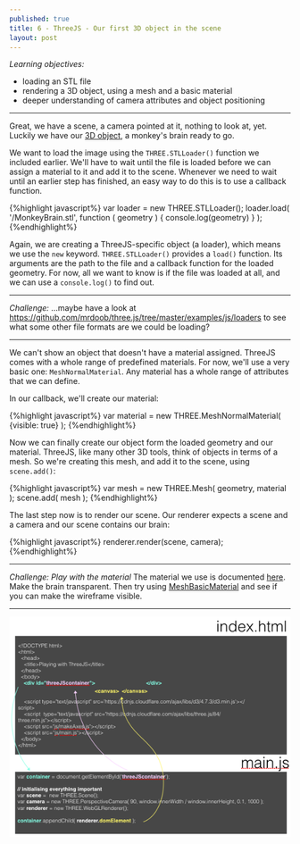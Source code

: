 ```yaml
---
published: true
title: 6 - ThreeJS - Our first 3D object in the scene
layout: post
---
```

_Learning objectives:_

* loading an STL file
* rendering a 3D object, using a mesh and a basic material
* deeper understanding of camera attributes and object positioning

___


Great, we have a scene, a camera pointed at it, nothing to look at, yet.
Luckily we have our [3D object](link!), a monkey's brain ready to go.

We want to load the image using the `THREE.STLLoader()` function we included earlier.
We'll have to wait until the file is loaded before we can assign a material to it and add it to the scene.
Whenever we need to wait until an earlier step has finished, an easy way to do this is to use a callback function.

{%highlight javascript%}
var loader = new THREE.STLLoader();
loader.load( '/MonkeyBrain.stl', function ( geometry ) {
	console.log(geometry)
} );
{%endhighlight%}

Again, we are creating a ThreeJS-specific object (a loader), which means we use the `new` keyword. `THREE.STLLoader()` provides a `load()` function. Its arguments are the path to the file and a callback function for the loaded geometry. For now, all we want to know is if the file was loaded at all, and we can use a `console.log()` to find out.

___

_Challenge:_
...maybe have a look at https://github.com/mrdoob/three.js/tree/master/examples/js/loaders to see what some other file formats are we could be loading?

___

We can't show an object that doesn't have a material assigned. ThreeJS comes with a whole range of predefined materials. For now, we'll use a very basic one: `MeshNormalMaterial`. Any material has a whole range of attributes that we can define. 

In our callback, we'll create our material:

{%highlight javascript%}
var material = new THREE.MeshNormalMaterial( {visible: true} );
{%endhighlight%}


Now we can finally create our object form the loaded geometry and our material. ThreeJS, like many other 3D tools, think of objects in terms of a mesh. So we're creating this mesh, and add it to the scene, using `scene.add()`:

{%highlight javascript%}
var mesh = new THREE.Mesh( geometry, material );
scene.add( mesh );
{%endhighlight%}

The last step now is to render our scene. Our renderer expects a scene and a camera and our scene contains our brain:

{%highlight javascript%}
renderer.render(scene, camera);
{%endhighlight%}

___

_Challenge: Play with the material_
The material we use is documented [here](http://threejs.org/docs/index.html#Reference/Materials/MeshNormalMaterial). Make the brain transparent.
Then try using [MeshBasicMaterial](http://threejs.org/docs/index.html#Reference/Materials/MeshBasicMaterial) and see if you can make the wireframe visible.

___

![Code flow](https://raw.githubusercontent.com/IsaKiko/ThreeJS-course/master/_posts/setup.png)
